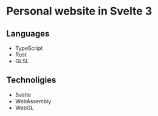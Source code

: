 # Personal website in Svelte 3

## Languages
* TypeScript
* Rust
* GLSL

## Technoligies
* Svelte
* WebAssembly
* WebGL
